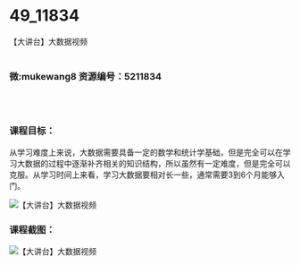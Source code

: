# 49_11834
【大讲台】大数据视频
<br/></br>
<h3>微:mukewang8 资源编号：5211834</h3>
<br/></br>
<h3>课程目标：</h3>
<p>从学习难度上来说，<a title="查看与 大数据 相关的文章" target="_blank">大数据</a>需要具备一定的数学和统计学基础，但是完全可以在学习<a title="查看与 大数据 相关的文章" target="_blank">大数据</a>的过程中逐渐补齐相关的知识结构，所以虽然有一定难度，但是完全可以克服。从学习时间上来看，学习大数据要相对长一些，通常需要3到6个月能够入门。</p>
<p><img src="https://www.ko996.com/wp-content/uploads/img/2020/04/2-11.png" alt="【大讲台】大数据视频"></p>
<h3>课程截图：</h3>
<p><img src="https://www.ko996.com/wp-content/uploads/img/2020/04/1-11.png" alt="【大讲台】大数据视频"></p>
